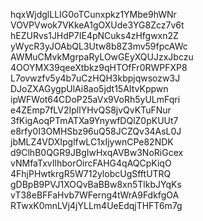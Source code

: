 hqxWjdglLLIG0oTCunxpkz1YMbe9hWNr
VOVPVwok7VKkeA1gOXUde3YG8Zcz7v6t
hEZURvs1JHdP7IE4pNCuks4zHfgwxn2Z
yWycR3yJOAbQL3Utw8b8Z3mv59fpcAWc
AWMuCMvkMgrpaRyLOwGEyXQUJzxJbczu
4OOYMX39qeeXtbkz9qHTOfFr0RWPFXP8
L7ovwzfv5y4b7uCzHQH3kbpjqwsozw3J
DJoZXAGygpUlAi8ao5jdt15AItvKppwn
ipWFWot64CDoP25aVx9VoRh5yULmFqri
e4ZEmp7fLV2IpllYHvQS8jvQvKTuFNur
3fKigAoqPTmATXa9YnywfDQlZ0pKUUt7
e8rfy0I3OMHSbz96uQ58JCZQv34AsL0J
jbMLZ4VDXIpglfwLC1xIjywnCPe82NDK
d9ClhB0QGR9JBgIwHxqAVBw3NoRiGcex
vNMfaTxvIlhborOircFAHG4qAQCpKiqO
4FhjPHwtkrgR5W712ylobcUgSfftUTRQ
gDBpB9PVJ1XOQvBaBBw8xn5TlkbJYqKs
vT38eBFFaHvb7WFerng4tWrA9FdkfgOA
RTwxK0mnLVj4jYLLm4UeEdqjTHFT6m7g
